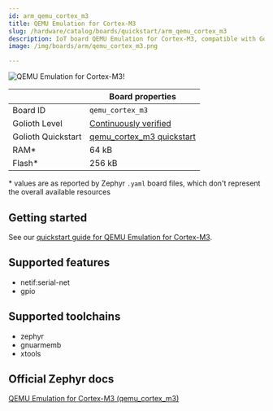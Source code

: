 ```yaml
---
id: arm_qemu_cortex_m3
title: QEMU Emulation for Cortex-M3
slug: /hardware/catalog/boards/quickstart/arm_qemu_cortex_m3
description: IoT board QEMU Emulation for Cortex-M3, compatible with Golioth at quickstart level.
image: /img/boards/arm/qemu_cortex_m3.png

---
```


[//]: # (This is an auto-generated file, do not edit! Changes to it will be lost upon re-generation)

![QEMU Emulation for Cortex-M3!](/img/boards/arm/qemu_cortex_m3.png "QEMU Emulation for Cortex-M3")

|                | Board properties     |
| -------------  | -------------------- |
| Board ID       | `qemu_cortex_m3` |
| Golioth Level  | [Continuously verified](/hardware#continuously-verified-boards) |
| Golioth Quickstart | [qemu_cortex_m3 quickstart](/hardware/virtual-devices) || Architecture   | ARM |
| RAM*           | 64 kB |
| Flash*         | 256 kB |

\* values are as reported by Zephyr `.yaml` board files, which don't represent the overall available resources

## Getting started

See our [quickstart guide for QEMU Emulation for Cortex-M3](/hardware/virtual-devices).


## Supported features

* netif:serial-net
* gpio

## Supported toolchains

* zephyr
* gnuarmemb
* xtools

## Official Zephyr docs

[QEMU Emulation for Cortex-M3 (qemu_cortex_m3)](https://docs.zephyrproject.org/latest/boards/arm/qemu_cortex_m3/doc/index.html)
